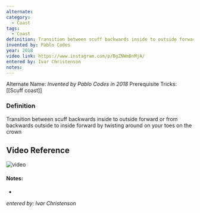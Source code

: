 ```yaml
---
alternate: 
category:
  - Coast
tags:
  - Coast
definition: Transition between scuff backwards inside to outside forward or from backwards outside to inside forward by twisting around on your toes on the crown
invented by: Pablo Codes
year: 2018
video link: https://www.instagram.com/p/BgZNWmBnMjA/
entered by: Ivar Christenson
notes: 
---
```

Alternate Name: 
*Invented by Pablo Codes in 2018*
Prerequisite Tricks: [[Scuff coast]]

### Definition
Transition between scuff backwards inside to outside forward or from backwards outside to inside forward by twisting around on your toes on the crown

## Video Reference
![video](https://www.instagram.com/p/BgZNWmBnMjA/)

#### Notes:
- 
*entered by: Ivar Christenson*
